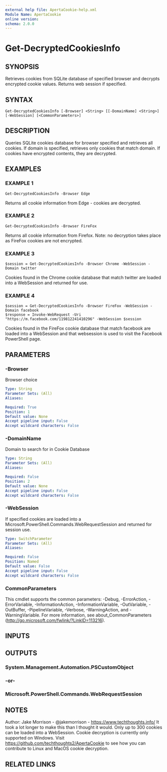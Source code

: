 ```yaml
---
external help file: ApertaCookie-help.xml
Module Name: ApertaCookie
online version:
schema: 2.0.0
---
```


# Get-DecryptedCookiesInfo

## SYNOPSIS
Retrieves cookies from SQLite database of specified browser and decrypts encrypted cookie values.
Returns web session if specified.

## SYNTAX

```
Get-DecryptedCookiesInfo [-Browser] <String> [[-DomainName] <String>] [-WebSession] [<CommonParameters>]
```

## DESCRIPTION
Queries SQLite cookies database for browser specified and retrieves all cookies.
If domain is specified, retrieves only cookies that match domain.
If cookies have encrypted contents, they are decrypted.

## EXAMPLES

### EXAMPLE 1
```
Get-DecryptedCookiesInfo -Browser Edge
```

Returns all cookie information from Edge - cookies are decrypted.

### EXAMPLE 2
```
Get-DecryptedCookiesInfo -Browser FireFox
```

Returns all cookie information from Firefox.
Note: no decryption takes place as FireFox cookies are not encrypted.

### EXAMPLE 3
```
$session = Get-DecryptedCookiesInfo -Browser Chrome -WebSession -Domain twitter
```

Cookies found in the Chrome cookie database that match twitter are loaded into a WebSession and returned for use.

### EXAMPLE 4
```
$session = Get-DecryptedCookiesInfo -Browser FireFox -WebSession -Domain facebook
$response = Invoke-WebRequest -Uri "https://m.facebook.com/119812241410296" -WebSession $session
```

Cookies found in the FireFox cookie database that match facebook are loaded into a WebSession and that websession is used to visit the Facebook PowerShell page.

## PARAMETERS

### -Browser
Browser choice

```yaml
Type: String
Parameter Sets: (All)
Aliases:

Required: True
Position: 1
Default value: None
Accept pipeline input: False
Accept wildcard characters: False
```

### -DomainName
Domain to search for in Cookie Database

```yaml
Type: String
Parameter Sets: (All)
Aliases:

Required: False
Position: 2
Default value: None
Accept pipeline input: False
Accept wildcard characters: False
```

### -WebSession
If specified cookies are loaded into a Microsoft.PowerShell.Commands.WebRequestSession and returned for session use.

```yaml
Type: SwitchParameter
Parameter Sets: (All)
Aliases:

Required: False
Position: Named
Default value: False
Accept pipeline input: False
Accept wildcard characters: False
```

### CommonParameters
This cmdlet supports the common parameters: -Debug, -ErrorAction, -ErrorVariable, -InformationAction, -InformationVariable, -OutVariable, -OutBuffer, -PipelineVariable, -Verbose, -WarningAction, and -WarningVariable.
For more information, see about_CommonParameters (http://go.microsoft.com/fwlink/?LinkID=113216).

## INPUTS

## OUTPUTS

### System.Management.Automation.PSCustomObject
### -or-
### Microsoft.PowerShell.Commands.WebRequestSession
## NOTES
Author: Jake Morrison - @jakemorrison - https://www.techthoughts.info/
It took a lot longer to make this than I thought it would.
Only up to 300 cookies can be loaded into a WebSession.
Cookie decryption is currently only supported on Windows.
Visit https://github.com/techthoughts2/ApertaCookie to see how you can contribute to Linux and MacOS cookie decryption.

## RELATED LINKS
